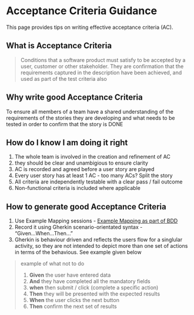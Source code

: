 # Acceptance Criteria Guidance

This page provides tips on writing effective acceptance criteria (AC).

## What is Acceptance Criteria

> Conditions that a software product must satisfy to be accepted by a user, customer or other stakeholder. 
> They are confirmation that the requirements captured in the description have been achieved, and used as part 
> of the test criteria also

## Why write good Acceptance Criteria

To ensure all members of a team have a shared understanding of the requirements of the stories they are developing and what needs to be tested 
in order to confirm that the story is DONE

## How do I know I am doing it right

1. The whole team is involved in the creation and refinement of AC
1. they should be clear and unambigious to ensure clarity
1. AC is recorded and agreed before a user story are played
1. Every user story has at least 1 AC - too many ACs? Split the story
1. All criteria are independently testable with a clear pass / fail outcome
1. Non-functional criteria is included where applicable

## How to generate good Acceptance Criteria

1. Use Example Mapping sessions - [Example Mapping as part of BDD](bdd.md)
1. Record it using Gherkin scenario-orientated syntax - “Given...When...Then...”
1. Gherkin is behaviour driven and reflects the users flow for a singlular activity, so they are not intended to depict more than one set of  actions in terms of the behavious. See example given below 


 > example of what not to do
 > 1. **Given** the user have entered data
 > 2. **And** they have completed all the mandatory fields
 > 3. **when** then submit / click (complete a specific action)
 > 4. **Then** they will be presented with the expected results
 > 5. **When** the user clicks the next button
 > 6. **Then** confirm the next set of results


